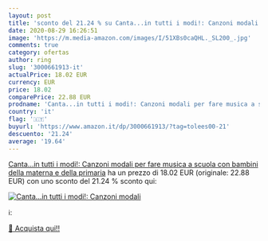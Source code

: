 ```yaml
---
layout: post
title: 'sconto del 21.24 % su Canta...in tutti i modi!: Canzoni modali  '
date: 2020-08-29 16:26:51
image: 'https://m.media-amazon.com/images/I/51XBs0caQHL._SL200_.jpg'
comments: true
category: ofertas
author: ring
slug: '3000661913-it'
actualPrice: 18.02 EUR
currency: EUR
price: 18.02
comparePrice: 22.88 EUR
prodname: 'Canta...in tutti i modi!: Canzoni modali per fare musica a scuola con bambini della materna e della primaria'
country: 'it'
flag: '🇮🇹'
buyurl: 'https://www.amazon.it/dp/3000661913/?tag=tolees00-21'
descuento: '21.24'
average: '19.64'
---
```


[Canta...in tutti i modi!: Canzoni modali per fare musica a scuola con bambini della materna e della primaria](https://www.amazon.it/dp/3000661913/?tag=tolees00-21) ha un prezzo di 18.02 EUR (originale: 22.88 EUR) con uno sconto del 21.24 % sconto qui:

[![Canta...in tutti i modi!: Canzoni modali](https://m.media-amazon.com/images/I/51XBs0caQHL._SL200_.jpg)](https://www.amazon.it/dp/3000661913/?tag=tolees00-21)

ℹ️:


[🛒 Acquista qui!!](https://www.amazon.it/dp/3000661913/?tag=tolees00-21)
